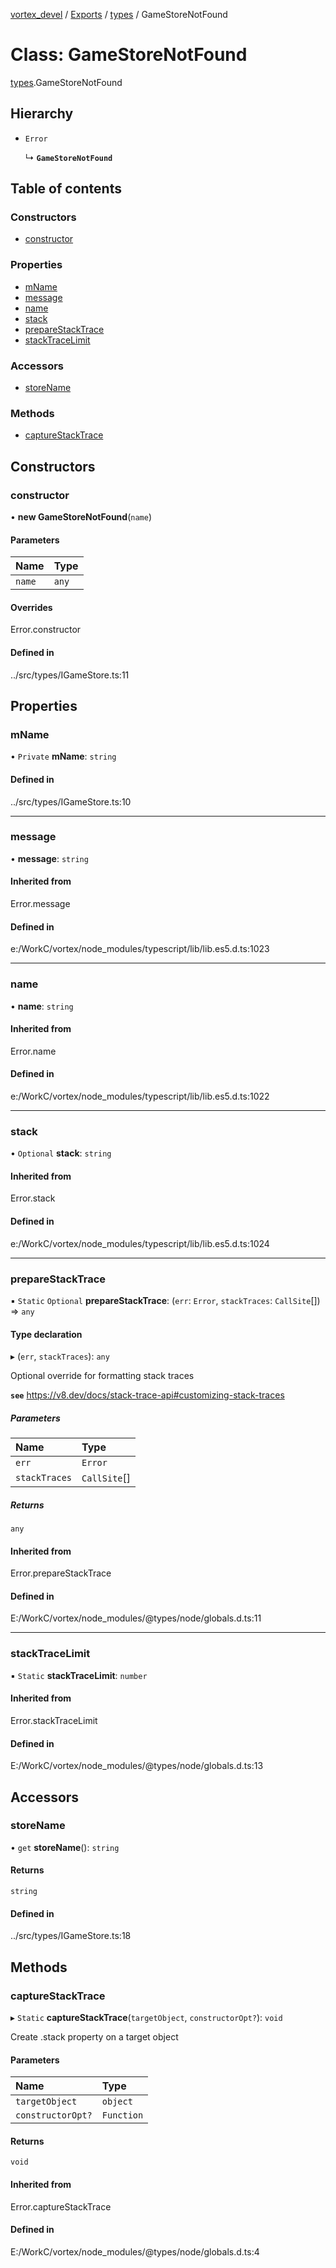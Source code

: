 [vortex_devel](../README.md) / [Exports](../modules.md) / [types](../modules/types.md) / GameStoreNotFound

# Class: GameStoreNotFound

[types](../modules/types.md).GameStoreNotFound

## Hierarchy

- `Error`

  ↳ **`GameStoreNotFound`**

## Table of contents

### Constructors

- [constructor](types.GameStoreNotFound.md#constructor)

### Properties

- [mName](types.GameStoreNotFound.md#mname)
- [message](types.GameStoreNotFound.md#message)
- [name](types.GameStoreNotFound.md#name)
- [stack](types.GameStoreNotFound.md#stack)
- [prepareStackTrace](types.GameStoreNotFound.md#preparestacktrace)
- [stackTraceLimit](types.GameStoreNotFound.md#stacktracelimit)

### Accessors

- [storeName](types.GameStoreNotFound.md#storename)

### Methods

- [captureStackTrace](types.GameStoreNotFound.md#capturestacktrace)

## Constructors

### constructor

• **new GameStoreNotFound**(`name`)

#### Parameters

| Name | Type |
| :------ | :------ |
| `name` | `any` |

#### Overrides

Error.constructor

#### Defined in

../src/types/IGameStore.ts:11

## Properties

### mName

• `Private` **mName**: `string`

#### Defined in

../src/types/IGameStore.ts:10

___

### message

• **message**: `string`

#### Inherited from

Error.message

#### Defined in

e:/WorkC/vortex/node_modules/typescript/lib/lib.es5.d.ts:1023

___

### name

• **name**: `string`

#### Inherited from

Error.name

#### Defined in

e:/WorkC/vortex/node_modules/typescript/lib/lib.es5.d.ts:1022

___

### stack

• `Optional` **stack**: `string`

#### Inherited from

Error.stack

#### Defined in

e:/WorkC/vortex/node_modules/typescript/lib/lib.es5.d.ts:1024

___

### prepareStackTrace

▪ `Static` `Optional` **prepareStackTrace**: (`err`: `Error`, `stackTraces`: `CallSite`[]) => `any`

#### Type declaration

▸ (`err`, `stackTraces`): `any`

Optional override for formatting stack traces

**`see`** https://v8.dev/docs/stack-trace-api#customizing-stack-traces

##### Parameters

| Name | Type |
| :------ | :------ |
| `err` | `Error` |
| `stackTraces` | `CallSite`[] |

##### Returns

`any`

#### Inherited from

Error.prepareStackTrace

#### Defined in

E:/WorkC/vortex/node_modules/@types/node/globals.d.ts:11

___

### stackTraceLimit

▪ `Static` **stackTraceLimit**: `number`

#### Inherited from

Error.stackTraceLimit

#### Defined in

E:/WorkC/vortex/node_modules/@types/node/globals.d.ts:13

## Accessors

### storeName

• `get` **storeName**(): `string`

#### Returns

`string`

#### Defined in

../src/types/IGameStore.ts:18

## Methods

### captureStackTrace

▸ `Static` **captureStackTrace**(`targetObject`, `constructorOpt?`): `void`

Create .stack property on a target object

#### Parameters

| Name | Type |
| :------ | :------ |
| `targetObject` | `object` |
| `constructorOpt?` | `Function` |

#### Returns

`void`

#### Inherited from

Error.captureStackTrace

#### Defined in

E:/WorkC/vortex/node_modules/@types/node/globals.d.ts:4
